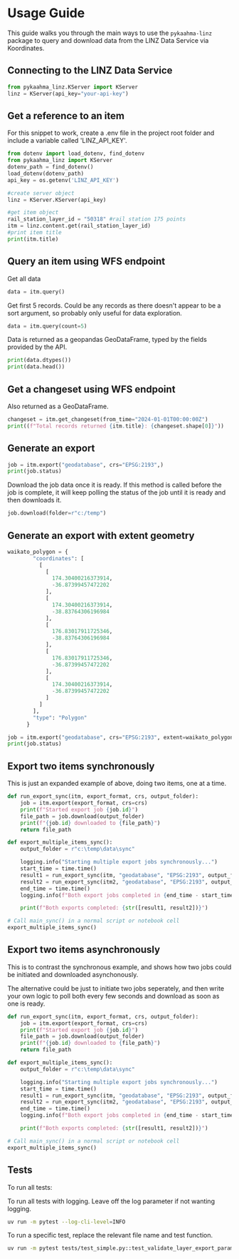 # Usage Guide

This guide walks you through the main ways to use the `pykaahma-linz` package to query and download data from the LINZ Data Service via Koordinates.

## Connecting to the LINZ Data Service

```python
from pykaahma_linz.KServer import KServer
linz = KServer(api_key="your-api-key")
```

## Get a reference to an item  

For this snippet to work, create a .env file in the project root folder and include a variable called 'LINZ_API_KEY'.  

```python
from dotenv import load_dotenv, find_dotenv
from pykaahma_linz import KServer
dotenv_path = find_dotenv()
load_dotenv(dotenv_path)
api_key = os.getenv('LINZ_API_KEY')

#create server object
linz = KServer.KServer(api_key)

#get item object
rail_station_layer_id = "50318" #rail station 175 points
itm = linz.content.get(rail_station_layer_id)
#print item title
print(itm.title)
```

## Query an item using WFS endpoint  

Get all data  
```python  
data = itm.query()
```

Get first 5 records. Could be any records as there doesn't appear to be a sort argument, so probably only useful for data exploration.  
```python
data = itm.query(count=5)
```

Data is returned as a geopandas GeoDataFrame, typed by the fields provided by the API.  
```python
print(data.dtypes())
print(data.head())
```

## Get a changeset using WFS endpoint  

Also returned as a GeoDataFrame.
```python
changeset = itm.get_changeset(from_time="2024-01-01T00:00:00Z")
print((f"Total records returned {itm.title}: {changeset.shape[0]}"))
```

## Generate an export  

```python
job = itm.export("geodatabase", crs="EPSG:2193",)
print(job.status)
```
Download the job data once it is ready. If this method is called before the job is complete, it will keep polling the status of the job until it is ready and then downloads it.  
```python
job.download(folder=r"c:/temp")
```

## Generate an export with extent geometry  

```python
waikato_polygon = {
        "coordinates": [
          [
            [
              174.30400216373914,
              -36.87399457472202
            ],
            [
              174.30400216373914,
              -38.83764306196984
            ],
            [
              176.83017911725346,
              -38.83764306196984
            ],
            [
              176.83017911725346,
              -36.87399457472202
            ],
            [
              174.30400216373914,
              -36.87399457472202
            ]
          ]
        ],
        "type": "Polygon"
      }

job = itm.export("geodatabase", crs="EPSG:2193", extent=waikato_polygon,)
print(job.status)
```

## Export two items synchronously  

This is just an expanded example of above, doing two items, one at a time.

```python
def run_export_sync(itm, export_format, crs, output_folder):
    job = itm.export(export_format, crs=crs)
    print(f"Started export job {job.id}")
    file_path = job.download(output_folder)
    print(f"{job.id} downloaded to {file_path}")
    return file_path

def export_multiple_items_sync():
    output_folder = r"c:\temp\data\sync"

    logging.info("Starting multiple export jobs synchronously...")
    start_time = time.time()
    result1 = run_export_sync(itm, "geodatabase", "EPSG:2193", output_folder)
    result2 = run_export_sync(itm2, "geodatabase", "EPSG:2193", output_folder)
    end_time = time.time()
    logging.info(f"Both export jobs completed in {end_time - start_time:.2f} seconds")

    print(f"Both exports completed: {str([result1, result2])}")

# Call main_sync() in a normal script or notebook cell
export_multiple_items_sync()
```

## Export two items asynchronously  

This is to contrast the synchronous example, and shows how two jobs could be initiated and downloaded asynchonously.  

The alternative could be just to initiate two jobs seperately, and then write your own logic to poll both every few seconds and download as soon as one is ready.  

```python
def run_export_sync(itm, export_format, crs, output_folder):
    job = itm.export(export_format, crs=crs)
    print(f"Started export job {job.id}")
    file_path = job.download(output_folder)
    print(f"{job.id} downloaded to {file_path}")
    return file_path

def export_multiple_items_sync():
    output_folder = r"c:\temp\data\sync"

    logging.info("Starting multiple export jobs synchronously...")
    start_time = time.time()
    result1 = run_export_sync(itm, "geodatabase", "EPSG:2193", output_folder)
    result2 = run_export_sync(itm2, "geodatabase", "EPSG:2193", output_folder)
    end_time = time.time()
    logging.info(f"Both export jobs completed in {end_time - start_time:.2f} seconds")

    print(f"Both exports completed: {str([result1, result2])}")

# Call main_sync() in a normal script or notebook cell
export_multiple_items_sync()
```

## Tests  

To run all tests:  

To run all tests with logging. Leave off the log parameter if not wanting logging.  
```bash
uv run -m pytest --log-cli-level=INFO
```  

To run a specific test, replace the relevant file name and test function.  
```bash
uv run -m pytest tests/test_simple.py::test_validate_layer_export_params --log-cli-level=INFO
```  